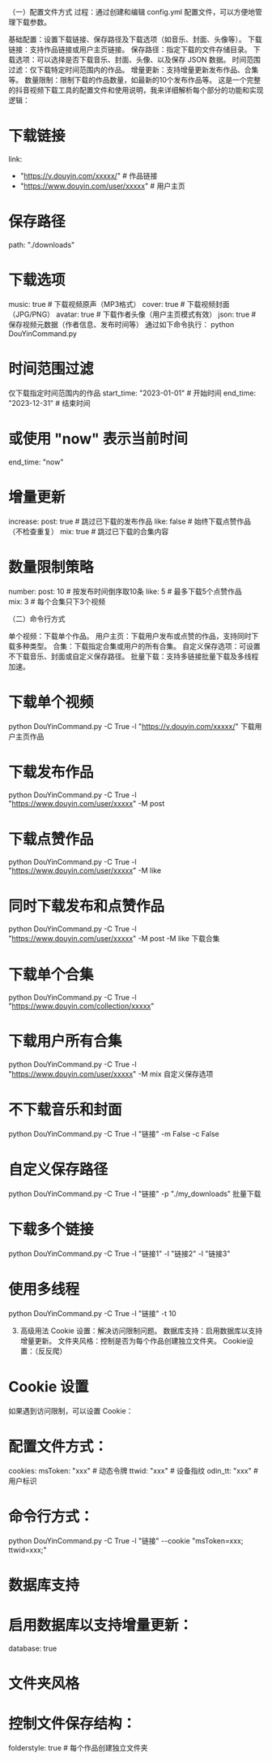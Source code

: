 <!-- 邹爱华的主要功能实现描述 -->
（一）配置文件方式
过程：通过创建和编辑 config.yml 配置文件，可以方便地管理下载参数。

基础配置：设置下载链接、保存路径及下载选项（如音乐、封面、头像等）。
下载链接：支持作品链接或用户主页链接。
保存路径：指定下载的文件存储目录。
下载选项：可以选择是否下载音乐、封面、头像、以及保存 JSON 数据。
时间范围过滤：仅下载特定时间范围内的作品。
增量更新：支持增量更新发布作品、合集等。
数量限制：限制下载的作品数量，如最新的10个发布作品等。
这是一个完整的抖音视频下载工具的配置文件和使用说明，我来详细解析每个部分的功能和实现逻辑：


# 下载链接
link:
  - "https://v.douyin.com/xxxxx/"  # 作品链接
  - "https://www.douyin.com/user/xxxxx"  # 用户主页
  # 保存路径
path: "./downloads"
 # 下载选项
music: true    # 下载视频原声（MP3格式）
cover: true    # 下载视频封面（JPG/PNG）
avatar: true   # 下载作者头像（用户主页模式有效）
json: true     # 保存视频元数据（作者信息、发布时间等）
通过如下命令执行：
python DouYinCommand.py
#  时间范围过滤
仅下载指定时间范围内的作品
start_time: "2023-01-01"  # 开始时间
end_time: "2023-12-31"    # 结束时间
# 或使用 "now" 表示当前时间
end_time: "now"
#  增量更新
increase:
  post: true   # 跳过已下载的发布作品
  like: false  # 始终下载点赞作品（不检查重复）
  mix: true    # 跳过已下载的合集内容
#   数量限制策略
number:
  post: 10     # 按发布时间倒序取10条
  like: 5      # 最多下载5个点赞作品  
  mix: 3       # 每个合集只下3个视频



（二）命令行方式

单个视频：下载单个作品。
用户主页：下载用户发布或点赞的作品，支持同时下载多种类型。
合集：下载指定合集或用户的所有合集。
自定义保存选项：可设置不下载音乐、封面或自定义保存路径。
批量下载：支持多链接批量下载及多线程加速。
# 下载单个视频
python DouYinCommand.py -C True -l "https://v.douyin.com/xxxxx/"
下载用户主页作品
# 下载发布作品
python DouYinCommand.py -C True -l "https://www.douyin.com/user/xxxxx" -M post

# 下载点赞作品
python DouYinCommand.py -C True -l "https://www.douyin.com/user/xxxxx" -M like

# 同时下载发布和点赞作品
python DouYinCommand.py -C True -l "https://www.douyin.com/user/xxxxx" -M post -M like
下载合集
# 下载单个合集
python DouYinCommand.py -C True -l "https://www.douyin.com/collection/xxxxx"

# 下载用户所有合集
python DouYinCommand.py -C True -l "https://www.douyin.com/user/xxxxx" -M mix
自定义保存选项
# 不下载音乐和封面
python DouYinCommand.py -C True -l "链接" -m False -c False

# 自定义保存路径
python DouYinCommand.py -C True -l "链接" -p "./my_downloads"
批量下载
# 下载多个链接
python DouYinCommand.py -C True -l "链接1" -l "链接2" -l "链接3"

# 使用多线程
python DouYinCommand.py -C True -l "链接" -t 10

3. 高级用法
Cookie 设置：解决访问限制问题。
数据库支持：启用数据库以支持增量更新。
文件夹风格：控制是否为每个作品创建独立文件夹。
Cookie设置：（反反爬）
# Cookie 设置
如果遇到访问限制，可以设置 Cookie：

# 配置文件方式：

cookies:
  msToken: "xxx"    # 动态令牌
  ttwid: "xxx"      # 设备指纹
  odin_tt: "xxx"    # 用户标识

# 命令行方式：

python DouYinCommand.py -C True -l "链接" --cookie "msToken=xxx; ttwid=xxx;"
# 数据库支持
# 启用数据库以支持增量更新：
database: true
# 文件夹风格
# 控制文件保存结构：
folderstyle: true  # 每个作品创建独立文件夹
